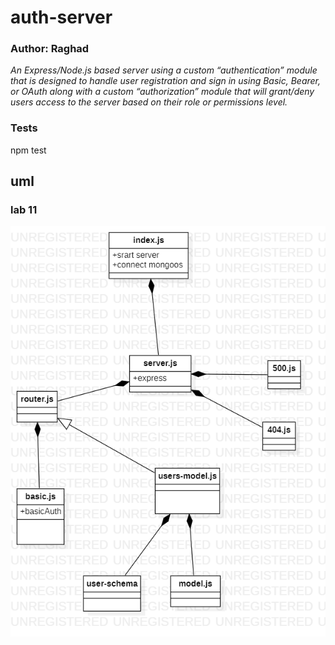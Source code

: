 # auth-server
### Author: Raghad
*An Express/Node.js based server using a custom “authentication” module that is designed to handle user registration and sign in using Basic, Bearer, or OAuth along with a custom “authorization” module that will grant/deny users access to the server based on their role or permissions level.*


### Tests
npm test




## uml

### lab 11
![Image](/assets/lab11.png)
